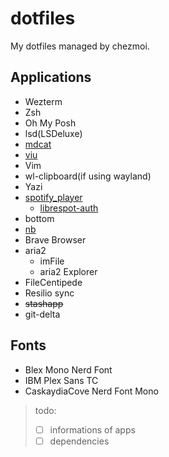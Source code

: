 # dotfiles

My dotfiles managed by chezmoi.

## Applications

- Wezterm
- Zsh
- Oh My Posh
- lsd(LSDeluxe)
- [mdcat](https://github.com/swsnr/mdcat)
- [viu](https://github.com/atanunq/viu)
- Vim
- wl-clipboard(if using wayland)
- Yazi
- [spotify_player](https://github.com/aome510/spotify-player)
    * [librespot-auth](https://github.com/dspearson/librespot-auth)
- bottom
- [nb](https://xwmx.github.io/nb/)
- Brave Browser
- aria2
    * imFile
    * aria2 Explorer
- FileCentipede
- Resilio sync
- ~~stashapp~~
- git-delta

## Fonts
- Blex Mono Nerd Font
- IBM Plex Sans TC
- CaskaydiaCove Nerd Font Mono

> todo:<br>
> - [ ] informations of apps
> - [ ] dependencies
